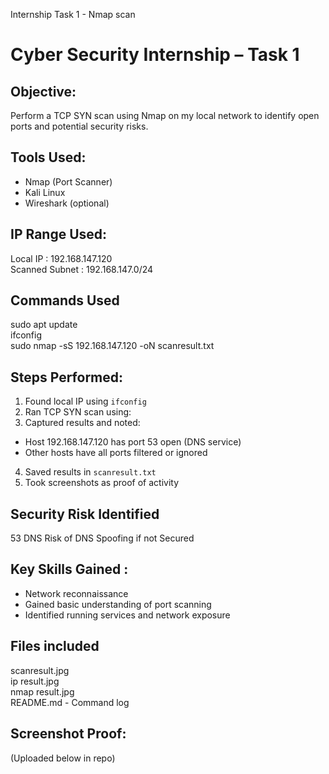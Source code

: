 
Internship Task 1 - Nmap scan
# Cyber Security Internship – Task 1

## Objective:
Perform a TCP SYN scan using Nmap on my local network to identify open ports and potential security risks.

## Tools Used:
- Nmap (Port Scanner)
- Kali Linux
- Wireshark (optional)

## IP Range Used:
Local IP : 192.168.147.120      
Scanned Subnet : 192.168.147.0/24

## Commands Used 
sudo apt update        
ifconfig         
sudo nmap -sS 192.168.147.120 -oN scanresult.txt

## Steps Performed:
1. Found local IP using `ifconfig`
2. Ran TCP SYN scan using:
3. Captured results and noted:
- Host 192.168.147.120 has port 53 open (DNS service)
- Other hosts have all ports filtered or ignored
4. Saved results in `scanresult.txt`
5. Took screenshots as proof of activity
  
## Security Risk Identified 
53     DNS Risk of DNS Spoofing if not Secured

## Key Skills Gained :
- Network reconnaissance 
- Gained basic understanding of port scanning
- Identified running services and network exposure
  
## Files included 
scanresult.jpg        
ip result.jpg               
nmap result.jpg      
README.md - Command log

## Screenshot Proof:
(Uploaded below in repo)
